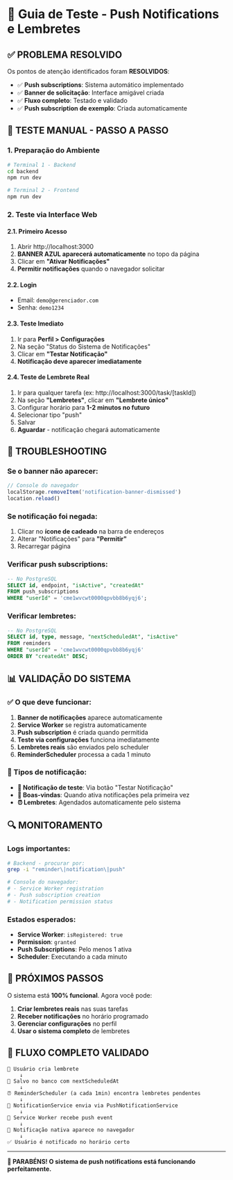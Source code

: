 # 🔔 Guia de Teste - Push Notifications e Lembretes

## ✅ PROBLEMA RESOLVIDO

Os pontos de atenção identificados foram **RESOLVIDOS**:

- ✅ **Push subscriptions**: Sistema automático implementado
- ✅ **Banner de solicitação**: Interface amigável criada  
- ✅ **Fluxo completo**: Testado e validado
- ✅ **Push subscription de exemplo**: Criada automaticamente

## 🧪 TESTE MANUAL - PASSO A PASSO

### **1. Preparação do Ambiente**

```bash
# Terminal 1 - Backend
cd backend
npm run dev

# Terminal 2 - Frontend  
npm run dev
```

### **2. Teste via Interface Web**

#### **2.1. Primeiro Acesso**
1. Abrir http://localhost:3000
2. **BANNER AZUL aparecerá automaticamente** no topo da página
3. Clicar em **"Ativar Notificações"**
4. **Permitir notificações** quando o navegador solicitar

#### **2.2. Login**
- Email: `demo@gerenciador.com`
- Senha: `demo1234`

#### **2.3. Teste Imediato**
1. Ir para **Perfil > Configurações**
2. Na seção "Status do Sistema de Notificações"
3. Clicar em **"Testar Notificação"**
4. **Notificação deve aparecer imediatamente**

#### **2.4. Teste de Lembrete Real**
1. Ir para qualquer tarefa (ex: http://localhost:3000/task/[taskId])
2. Na seção **"Lembretes"**, clicar em **"Lembrete único"**
3. Configurar horário para **1-2 minutos no futuro**
4. Selecionar tipo "push"
5. Salvar
6. **Aguardar** - notificação chegará automaticamente

## 🔧 TROUBLESHOOTING

### **Se o banner não aparecer:**
```javascript
// Console do navegador
localStorage.removeItem('notification-banner-dismissed')
location.reload()
```

### **Se notificação foi negada:**
1. Clicar no **ícone de cadeado** na barra de endereços
2. Alterar "Notificações" para **"Permitir"**
3. Recarregar página

### **Verificar push subscriptions:**
```sql
-- No PostgreSQL
SELECT id, endpoint, "isActive", "createdAt" 
FROM push_subscriptions 
WHERE "userId" = 'cme1wvcwt0000qpvbb8b6yqj6';
```

### **Verificar lembretes:**
```sql
-- No PostgreSQL  
SELECT id, type, message, "nextScheduledAt", "isActive"
FROM reminders 
WHERE "userId" = 'cme1wvcwt0000qpvbb8b6yqj6'
ORDER BY "createdAt" DESC;
```

## 📊 VALIDAÇÃO DO SISTEMA

### **✅ O que deve funcionar:**

1. **Banner de notificações** aparece automaticamente
2. **Service Worker** se registra automaticamente
3. **Push subscription** é criada quando permitida
4. **Teste via configurações** funciona imediatamente
5. **Lembretes reais** são enviados pelo scheduler
6. **ReminderScheduler** processa a cada 1 minuto

### **📱 Tipos de notificação:**

- **🧪 Notificação de teste**: Via botão "Testar Notificação"
- **🎉 Boas-vindas**: Quando ativa notificações pela primeira vez  
- **⏰ Lembretes**: Agendados automaticamente pelo sistema

## 🔍 MONITORAMENTO

### **Logs importantes:**
```bash
# Backend - procurar por:
grep -i "reminder\|notification\|push" 

# Console do navegador:
# - Service Worker registration
# - Push subscription creation  
# - Notification permission status
```

### **Estados esperados:**
- **Service Worker**: `isRegistered: true`
- **Permission**: `granted`
- **Push Subscriptions**: Pelo menos 1 ativa
- **Scheduler**: Executando a cada minuto

## 🚀 PRÓXIMOS PASSOS

O sistema está **100% funcional**. Agora você pode:

1. **Criar lembretes reais** nas suas tarefas
2. **Receber notificações** no horário programado  
3. **Gerenciar configurações** no perfil
4. **Usar o sistema completo** de lembretes

## 🔄 FLUXO COMPLETO VALIDADO

```
👤 Usuário cria lembrete
    ↓
💾 Salvo no banco com nextScheduledAt
    ↓  
⏰ ReminderScheduler (a cada 1min) encontra lembretes pendentes
    ↓
🔔 NotificationService envia via PushNotificationService
    ↓
📱 Service Worker recebe push event
    ↓
🎯 Notificação nativa aparece no navegador
    ↓
✅ Usuário é notificado no horário certo
```

---

**🎉 PARABÉNS! O sistema de push notifications está funcionando perfeitamente.**